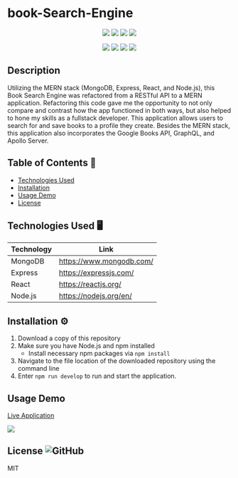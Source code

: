 # book-Search-Engine

<p align="center">
    <img src="https://img.shields.io/github/repo-size/Dkallen117/book-Search-Engine" />
    <img src="https://img.shields.io/github/languages/top/Dkallen117/book-Search-Engine"  />
    <img src="https://img.shields.io/github/issues/Dkallen117/book-Search-Engine" />
    <img src="https://img.shields.io/github/last-commit/Dkallen117/book-Search-Engine" >
</p>
  
<p align="center">
    <img src="https://img.shields.io/badge/MongoDB-darkgreen" />
    <img src="https://img.shields.io/badge/Express-red" />
    <img src="https://img.shields.io/badge/React-blue"  />
    <img src="https://img.shields.io/badge/Node.js-lightgreen" />
</p>

## Description 

Utilizing the MERN stack (MongoDB, Express, React, and Node.js), this Book Search Engine was refactored from a RESTful API to a MERN application. Refactoring this code gave me the opportunity to not only compare and contrast how the app functioned in both ways, but also helped to hone my skills as a fullstack developer. This application allows users to search for and save books to a profile they create. Besides the MERN stack, this application also incorporates the Google Books API, GraphQL, and Apollo Server.

## Table of Contents 📖

- [Technologies Used](#technologies-used-%EF%B8%8F)
- [Installation](#installation-%EF%B8%8F)
- [Usage Demo](#usage-demo)
- [License](#license-)

## Technologies Used 🖥️

| Technology  | Link                                    |
| ----------- | --------------------------------------- |
| MongoDB     | https://www.mongodb.com/                |
| Express     | https://expressjs.com/                  |
| React       | https://reactjs.org/                    |
| Node.js     | https://nodejs.org/en/                  |



## Installation ⚙️

1. Download a copy of this repository
2. Make sure you have Node.js and npm installed
    - Install necessary npm packages via `npm install`
3. Navigate to the file location of the downloaded repository using the command line
5. Enter `npm run develop` to run and start the application.



## Usage Demo

[Live Application](https://book-search-engine-mern-2021.herokuapp.com/)

![](example/Google_Book_Search.gif)

## License ![GitHub](https://img.shields.io/badge/License%3A-MIT-green.svg)

MIT
